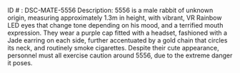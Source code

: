 ID # : DSC-MATE-5556
Description: 5556 is a male rabbit of unknown origin, measuring approximately 1.3m in height, with vibrant, VR Rainbow LED eyes that change tone depending on his mood, and a terrified mouth expression. They wear a purple cap fitted with a headset, fashioned with a Jade earring on each side, further accentuated by a gold chain that circles its neck, and routinely smoke cigarettes. Despite their cute appearance, personnel must all exercise caution around 5556, due to the extreme danger it poses.